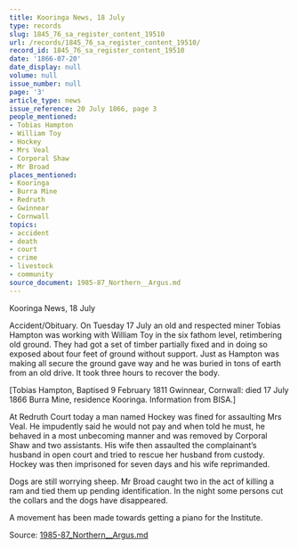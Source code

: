 ```yaml
---
title: Kooringa News, 18 July
type: records
slug: 1845_76_sa_register_content_19510
url: /records/1845_76_sa_register_content_19510/
record_id: 1845_76_sa_register_content_19510
date: '1866-07-20'
date_display: null
volume: null
issue_number: null
page: '3'
article_type: news
issue_reference: 20 July 1866, page 3
people_mentioned:
- Tobias Hampton
- William Toy
- Hockey
- Mrs Veal
- Corporal Shaw
- Mr Broad
places_mentioned:
- Kooringa
- Burra Mine
- Redruth
- Gwinnear
- Cornwall
topics:
- accident
- death
- court
- crime
- livestock
- community
source_document: 1985-87_Northern__Argus.md
---
```


Kooringa News, 18 July

Accident/Obituary.  On Tuesday 17 July an old and respected miner Tobias Hampton was working with William Toy in the six fathom level, retimbering old ground.  They had got a set of timber partially fixed and in doing so exposed about four feet of ground without support.  Just as Hampton was making all secure the ground gave way and he was buried in tons of earth from an old drive.  It took three hours to recover the body.

[Tobias Hampton, Baptised 9 February 1811 Gwinnear, Cornwall: died 17 July 1866 Burra Mine, residence Kooringa. Information from BISA.]

At Redruth Court today a man named Hockey was fined for assaulting Mrs Veal.  He impudently said he would not pay and when told he must, he behaved in a most unbecoming manner and was removed by Corporal Shaw and two assistants.  His wife then assaulted the complainant’s husband in open court and tried to rescue her husband from custody.  Hockey was then imprisoned for seven days and his wife reprimanded.

Dogs are still worrying sheep.  Mr Broad caught two in the act of killing a ram and tied them up pending identification.  In the night some persons cut the collars and the dogs have disappeared.

A movement has been made towards getting a piano for the Institute.

Source: [1985-87_Northern__Argus.md](/downloads/markdown/1985-87_Northern__Argus.md)
